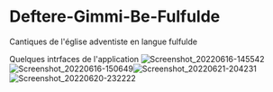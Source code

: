 # Deftere-Gimmi-Be-Fulfulde
Cantiques de l'église adventiste en langue fulfulde 

Quelques intrfaces de l'application
![Screenshot_20220616-145542](https://user-images.githubusercontent.com/62522441/191699507-3a0a602e-c782-4a86-96cb-9cb3ba6c3ec3.png) ![Screenshot_20220616-150649](https://user-images.githubusercontent.com/62522441/191699574-afb49811-8523-4850-b1a1-c7a92e1ad6a3.png)![Screenshot_20220621-204231](https://user-images.githubusercontent.com/62522441/191699222-cc78407c-a8b8-40c4-8794-46ceb2774616.png)![Screenshot_20220620-232222](https://user-images.githubusercontent.com/62522441/191699651-65a46812-2255-4461-a9ff-4174922e3772.png)

